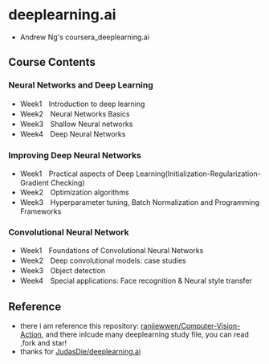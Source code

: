 # deeplearning.ai

- Andrew Ng's coursera_deeplearning.ai

## Course Contents

### Neural Networks and Deep Learning

- Week1　Introduction to deep learning
- Week2　Neural Networks Basics
- Week3　Shallow Neural networks
- Week4　Deep Neural Networks

### Improving Deep Neural Networks

- Week1　Practical aspects of Deep Learning(Initialization-Regularization-Gradient Checking)
- Week2　Optimization algorithms
- Week3　Hyperparameter tuning, Batch Normalization and Programming Frameworks

### Convolutional Neural Network

- Week1　Foundations of Convolutional Neural Networks
- Week2　Deep convolutional models: case studies
- Week3　Object detection
- Week4　Special applications: Face recognition & Neural style transfer

## Reference

- there i am reference this repository: [ranjiewwen/Computer-Vision-Action](https://github.com/ranjiewwen/Computer-Vision-Action), and there inlcude many deeplearning study file, you can read ,fork and star!
- thanks for [JudasDie/deeplearning.ai](https://github.com/JudasDie/deeplearning.ai)
